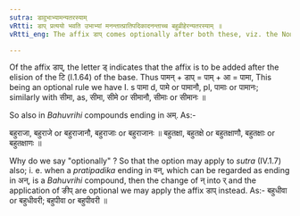 ```yaml
---
sutra: डावुभाभ्यामन्यतरस्याम्
vRtti: डाप् प्रत्ययो भवति उभाभ्यां मनन्तात्प्रातिपदिकादनन्ताच्च बहुव्रीहेरन्यतरस्याम् ॥
vRtti_eng: The affix डाप् comes optionally after both these, viz. the Nominal-stem ending in मन्, and a _Bahuvrihi_ compound ending in अन् ॥

---
```

Of the affix डाप्, the letter ड् indicates that the affix is to be added after the elision of the टि (I.1.64) of the base. Thus पामन् + डाप् = पाम् + आ = पामा, This being an optional rule we have I. s पामा d, पामे or पामानौ, pl, पामाः or पामानः; similarly with सीमा, as, सीमा, सीमे or सीमानौ, सीमाः or सीमानः ॥

So also in _Bahuvrihi_ compounds ending in अम्. As:-

बहुराजा, बहुराजे or बहुराजानौ, बहुराजाः or बहुराजानः ॥
बहुतक्षा, बहुतक्षे or बहुतक्षाणौ, बहुतक्षाः or बहुतक्षाणः ॥

Why do we say "optionally" ? So that the option may apply to _sutra_ (IV.1.7) also; i. e. when a _pratipadika_ ending in वन्, which can be regarded as ending in अन्, is a _Bahuvrihi_ compound, then the change of न् into र् and the application of ङीप् are optional we may apply the affix डाप् instead. As:-
बहुधीवा or बहुधीवरी; बहुपीवा or बहुपीवरी ॥